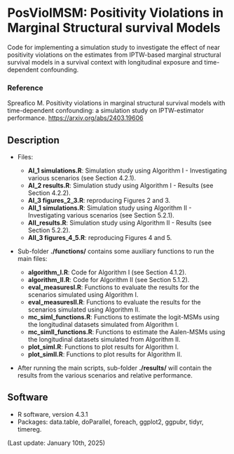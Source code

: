 # PosViolMSM: Positivity Violations in Marginal Structural survival Models
Code for implementing a simulation study to investigate the effect of near positivity violations on the estimates from IPTW-based marginal structural survival models in a survival context with longitudinal exposure and time-dependent confounding.


### Reference
Spreafico M. Positivity violations in marginal structural survival models with time-dependent confounding: a simulation study on IPTW-estimator performance. https://arxiv.org/abs/2403.19606 


## Description

- Files:
  - **AI_1 simulations.R**: Simulation study using Algorithm I - Investigating various scenarios (see Section 4.2.1).
  - **AI_2 results.R**: Simulation study using Algorithm I - Results (see Section 4.2.2).
  - **AI_3 figures_2_3.R**: reproducing Figures 2 and 3.
  - **AII_1 simulations.R**: Simulation study using Algorithm II - Investigating various scenarios (see Section 5.2.1).
  - **AII_results.R**: Simulation study using Algorithm II - Results (see Section 5.2.2).
  - **AII_3 figures_4_5.R**: reproducing Figures 4 and 5.
    
- Sub-folder **./functions/** contains some auxiliary functions to run the main files:
  - **algorithm_I.R**: Code for Algorithm I (see Section 4.1.2).
  - **algorithm_II.R**: Code for Algorithm II (see Section 5.1.2).
  - **eval_measuresI.R**: Functions to evaluate the results for the scenarios simulated using Algorithm I. 
  - **eval_measuresII.R**: Functions to evaluate the results for the scenarios simulated using Algorithm II. 
  - **mc_simI_functions.R**: Functions to estimate the logit-MSMs using the longitudinal datasets simulated from Algorithm I.
  - **mc_simII_functions.R**: Functions to estimate the Aalen-MSMs using the longitudinal datasets simulated from Algorithm II.
  - **plot_simI.R**: Functions to plot results for Algorithm I.
  - **plot_simII.R**: Functions to plot results for Algorithm II.
      
- After running the main scripts, sub-folder **./results/** will contain the results from the various scenarios and relative performance.

## Software
- R software, version 4.3.1
- Packages: data.table, doParallel, foreach, ggplot2, ggpubr, tidyr, timereg.
  
(Last update: January 10th, 2025)
